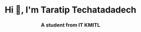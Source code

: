 <h1 align="center">Hi 👋, I'm Taratip Techatadadech</h1>
<h3 align="center">A student from IT KMITL</h3>
